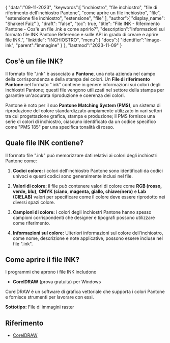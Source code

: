 {
"data":"09-11-2023",
   "keywords":[
"inchiostro",
"file inchiostro",
"file di riferimento dell'inchiostro Pantone",
"come aprire un file inchiostro",
"file",
"estensione file inchiostro",
"estensione",
"file"
],
   "author":{
"display_name": "Shakeel Faiz"
},
"draft": "false",
"toc": true,
"title": "File INK - Riferimento Pantone - Cos'è un file .ink e come aprirlo?",
   "description":"Informazioni sul formato file INK Pantone Reference e sulle API in grado di creare e aprire file INK.",
"linktitle": "INCHIOSTRO",
   "menu":{
      "docs":{
         "identifier":"image-ink",
"parent":"immagine"
}
},
"lastmod":"2023-11-09"
}

## Cos'è un file INK?

Il formato file ".ink" è associato a **Pantone**, una nota azienda nel campo della corrispondenza e della stampa dei colori. Un **File di riferimento Pantone** nel formato ".ink" contiene in genere informazioni sui colori degli inchiostri Pantone; questi file vengono utilizzati nel settore della stampa per garantire un'accurata riproduzione e coerenza dei colori.

Pantone è noto per il suo **Pantone Matching System (PMS)**, un sistema di riproduzione del colore standardizzato ampiamente utilizzato in vari settori tra cui progettazione grafica, stampa e produzione; il PMS fornisce una serie di colori di inchiostro, ciascuno identificato da un codice specifico come "PMS 185" per una specifica tonalità di rosso.

## Quale file INK contiene?

Il formato file ".ink" può memorizzare dati relativi ai colori degli inchiostri Pantone come:

1. **Codici colore:** i colori dell'inchiostro Pantone sono identificati da codici univoci e questi codici sono generalmente inclusi nel file.
    



2. **Valori di colore:** il file può contenere valori di colore come **RGB (rosso, verde, blu)**, **CMYK (ciano, magenta, giallo, chiave/nero)** e **Lab (CIELAB)** valori per specificare come il colore deve essere riprodotto nei diversi spazi colore.
    



3. **Campioni di colore:** i colori degli inchiostri Pantone hanno spesso campioni corrispondenti che designer e tipografi possono utilizzare come riferimento.
    



4. **Informazioni sul colore:** Ulteriori informazioni sul colore dell'inchiostro, come nome, descrizione e note applicative, possono essere incluse nel file ".ink".

## Come aprire il file INK?

I programmi che aprono i file INK includono

- **CorelDRAW** (prova gratuita) per Windows

CorelDRAW è un software di grafica vettoriale che supporta i colori Pantone e fornisce strumenti per lavorare con essi.

**Sottotipo:** File di immagini raster

## Riferimento
* [CorelDRAW](https://en.wikipedia.org/wiki/CorelDRAW)

